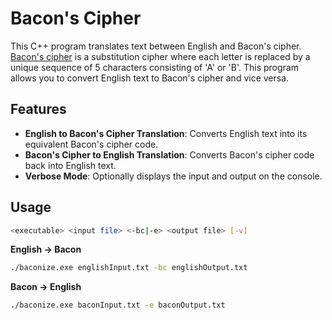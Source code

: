 # Bacon's Cipher 

This C++ program translates text between English and Bacon's cipher. [Bacon's cipher](https://en.wikipedia.org/wiki/Bacon%27s_cipher) is a substitution cipher where each letter is replaced by a unique sequence of 5 characters consisting of 'A' or 'B'. This program allows you to convert English text to Bacon's cipher and vice versa.

## Features

- **English to Bacon's Cipher Translation**: Converts English text into its equivalent Bacon's cipher code.
- **Bacon's Cipher to English Translation**: Converts Bacon's cipher code back into English text.
- **Verbose Mode**: Optionally displays the input and output on the console.

## Usage

```sh
<executable> <input file> <-bc|-e> <output file> [-v]
```
**English -> Bacon**
```sh
./baconize.exe englishInput.txt -bc englishOutput.txt
```
**Bacon -> English**
```sh
./baconize.exe baconInput.txt -e baconOutput.txt
```
